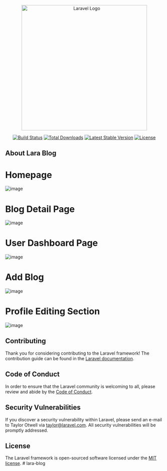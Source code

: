 <p align="center"><a href="https://laravel.com" target="_blank"><img src="https://raw.githubusercontent.com/laravel/art/master/logo-lockup/5%20SVG/2%20CMYK/1%20Full%20Color/laravel-logolockup-cmyk-red.svg" width="400" alt="Laravel Logo"></a></p>

<p align="center">
<a href="https://github.com/laravel/framework/actions"><img src="https://github.com/laravel/framework/workflows/tests/badge.svg" alt="Build Status"></a>
<a href="https://packagist.org/packages/laravel/framework"><img src="https://img.shields.io/packagist/dt/laravel/framework" alt="Total Downloads"></a>
<a href="https://packagist.org/packages/laravel/framework"><img src="https://img.shields.io/packagist/v/laravel/framework" alt="Latest Stable Version"></a>
<a href="https://packagist.org/packages/laravel/framework"><img src="https://img.shields.io/packagist/l/laravel/framework" alt="License"></a>
</p>

## About Lara Blog


# Homepage
![image](https://github.com/Obaidur1/lara-blog/assets/54591088/ba9040b7-9b22-4cdd-84a3-426e2eb06def)

# Blog Detail Page
![image](https://github.com/Obaidur1/lara-blog/assets/54591088/f2a19766-cd8a-4cc7-8022-472ccb3d46f6)

# User Dashboard Page
![image](https://github.com/Obaidur1/lara-blog/assets/54591088/cd9ea397-e431-413b-8d64-b138a6e4750d)

# Add Blog
![image](https://github.com/Obaidur1/lara-blog/assets/54591088/5c55a3f5-6bcb-4d0e-9988-33289c347de8)
# Profile Editing Section
![image](https://github.com/Obaidur1/lara-blog/assets/54591088/c68ddd2e-bc05-4335-b13b-89238579106a)

## Contributing

Thank you for considering contributing to the Laravel framework! The contribution guide can be found in the [Laravel documentation](https://laravel.com/docs/contributions).

## Code of Conduct

In order to ensure that the Laravel community is welcoming to all, please review and abide by the [Code of Conduct](https://laravel.com/docs/contributions#code-of-conduct).

## Security Vulnerabilities

If you discover a security vulnerability within Laravel, please send an e-mail to Taylor Otwell via [taylor@laravel.com](mailto:taylor@laravel.com). All security vulnerabilities will be promptly addressed.

## License

The Laravel framework is open-sourced software licensed under the [MIT license](https://opensource.org/licenses/MIT).
#   l a r a - b l o g 
 
 
